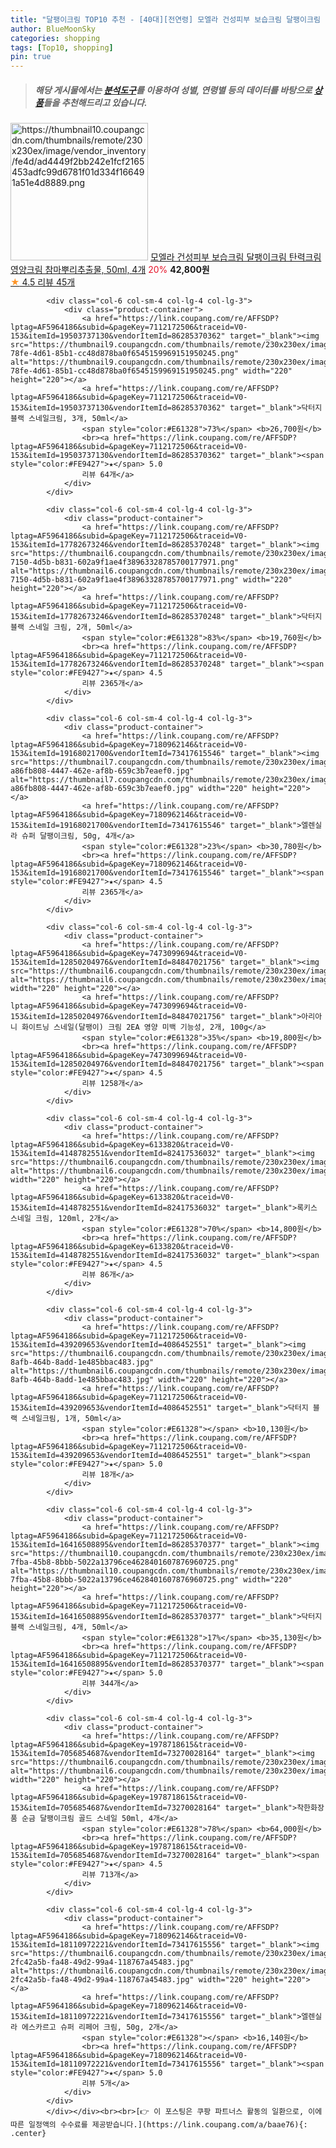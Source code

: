 ```yaml
---
title: "달팽이크림 TOP10 추천 - [40대][전연령] 모엘라 건성피부 보습크림 달팽이크림 탄력크림 영양크림 참마뿌리추출물, 50ml, 4개"
author: BlueMoonSky
categories: shopping
tags: [Top10, shopping]
pin: true
---
```


> ##### 해당 게시물에서는 [**분석도구**](https://itemscout.io/)를 이용하여 **성별**, **연령별** 등의 데이터를 바탕으로 [**상품**](https://link.coupang.com/a/baae76)들을 추천해드리고 있습니다.
<div class="container"><div class="row">
            <div class="col-6 col-sm-4 col-lg-4 col-lg-3">
                <div class="product-container">
                    <a href="https://link.coupang.com/re/AFFSDP?lptag=AF5964186&subid=&pageKey=6379038734&traceid=V0-153&itemId=13545343305&vendorItemId=80590158235" target="_blank"><img src="https://thumbnail10.coupangcdn.com/thumbnails/remote/230x230ex/image/vendor_inventory/fe4d/ad4449f2bb242e1fcf2165453adfc99d6781f01d334f166491a51e4d8889.png" alt="https://thumbnail10.coupangcdn.com/thumbnails/remote/230x230ex/image/vendor_inventory/fe4d/ad4449f2bb242e1fcf2165453adfc99d6781f01d334f166491a51e4d8889.png" width="220" height="220"></a>
                    <a href="https://link.coupang.com/re/AFFSDP?lptag=AF5964186&subid=&pageKey=6379038734&traceid=V0-153&itemId=13545343305&vendorItemId=80590158235" target="_blank">모엘라 건성피부 보습크림 달팽이크림 탄력크림 영양크림 참마뿌리추출물, 50ml, 4개</a>
                    <span style="color:#E61328">20%</span> <b>42,800원</b>
                    <br><a href="https://link.coupang.com/re/AFFSDP?lptag=AF5964186&subid=&pageKey=6379038734&traceid=V0-153&itemId=13545343305&vendorItemId=80590158235" target="_blank"><span style="color:#FE9427">★</span> 4.5
                    리뷰 45개</a>
                </div>
            </div>
            
            <div class="col-6 col-sm-4 col-lg-4 col-lg-3">
                <div class="product-container">
                    <a href="https://link.coupang.com/re/AFFSDP?lptag=AF5964186&subid=&pageKey=7112172506&traceid=V0-153&itemId=19503737130&vendorItemId=86285370362" target="_blank"><img src="https://thumbnail9.coupangcdn.com/thumbnails/remote/230x230ex/image/retail/images/40fc048a-78fe-4d61-85b1-cc48d878ba0f6545159969151950245.png" alt="https://thumbnail9.coupangcdn.com/thumbnails/remote/230x230ex/image/retail/images/40fc048a-78fe-4d61-85b1-cc48d878ba0f6545159969151950245.png" width="220" height="220"></a>
                    <a href="https://link.coupang.com/re/AFFSDP?lptag=AF5964186&subid=&pageKey=7112172506&traceid=V0-153&itemId=19503737130&vendorItemId=86285370362" target="_blank">닥터지 블랙 스네일크림, 3개, 50ml</a>
                    <span style="color:#E61328">73%</span> <b>26,700원</b>
                    <br><a href="https://link.coupang.com/re/AFFSDP?lptag=AF5964186&subid=&pageKey=7112172506&traceid=V0-153&itemId=19503737130&vendorItemId=86285370362" target="_blank"><span style="color:#FE9427">★</span> 5.0
                    리뷰 64개</a>
                </div>
            </div>
            
            <div class="col-6 col-sm-4 col-lg-4 col-lg-3">
                <div class="product-container">
                    <a href="https://link.coupang.com/re/AFFSDP?lptag=AF5964186&subid=&pageKey=7112172506&traceid=V0-153&itemId=17782673246&vendorItemId=86285370248" target="_blank"><img src="https://thumbnail6.coupangcdn.com/thumbnails/remote/230x230ex/image/retail/images/d0314271-7150-4d5b-b831-602a9f1ae4f38963328785700177971.png" alt="https://thumbnail6.coupangcdn.com/thumbnails/remote/230x230ex/image/retail/images/d0314271-7150-4d5b-b831-602a9f1ae4f38963328785700177971.png" width="220" height="220"></a>
                    <a href="https://link.coupang.com/re/AFFSDP?lptag=AF5964186&subid=&pageKey=7112172506&traceid=V0-153&itemId=17782673246&vendorItemId=86285370248" target="_blank">닥터지 블랙 스네일 크림, 2개, 50ml</a>
                    <span style="color:#E61328">83%</span> <b>19,760원</b>
                    <br><a href="https://link.coupang.com/re/AFFSDP?lptag=AF5964186&subid=&pageKey=7112172506&traceid=V0-153&itemId=17782673246&vendorItemId=86285370248" target="_blank"><span style="color:#FE9427">★</span> 4.5
                    리뷰 2365개</a>
                </div>
            </div>
            
            <div class="col-6 col-sm-4 col-lg-4 col-lg-3">
                <div class="product-container">
                    <a href="https://link.coupang.com/re/AFFSDP?lptag=AF5964186&subid=&pageKey=7180962146&traceid=V0-153&itemId=19168021700&vendorItemId=73417615546" target="_blank"><img src="https://thumbnail7.coupangcdn.com/thumbnails/remote/230x230ex/image/retail/images/2282920314830458-a86fb808-4447-462e-af8b-659c3b7eaef0.jpg" alt="https://thumbnail7.coupangcdn.com/thumbnails/remote/230x230ex/image/retail/images/2282920314830458-a86fb808-4447-462e-af8b-659c3b7eaef0.jpg" width="220" height="220"></a>
                    <a href="https://link.coupang.com/re/AFFSDP?lptag=AF5964186&subid=&pageKey=7180962146&traceid=V0-153&itemId=19168021700&vendorItemId=73417615546" target="_blank">엘렌실라 슈퍼 달팽이크림, 50g, 4개</a>
                    <span style="color:#E61328">23%</span> <b>30,780원</b>
                    <br><a href="https://link.coupang.com/re/AFFSDP?lptag=AF5964186&subid=&pageKey=7180962146&traceid=V0-153&itemId=19168021700&vendorItemId=73417615546" target="_blank"><span style="color:#FE9427">★</span> 4.5
                    리뷰 2365개</a>
                </div>
            </div>
            
            <div class="col-6 col-sm-4 col-lg-4 col-lg-3">
                <div class="product-container">
                    <a href="https://link.coupang.com/re/AFFSDP?lptag=AF5964186&subid=&pageKey=7473099694&traceid=V0-153&itemId=12850204976&vendorItemId=84847021756" target="_blank"><img src="https://thumbnail6.coupangcdn.com/thumbnails/remote/230x230ex/image/vendor_inventory/290b/91f9df2acbec8cb23b9807c6d5e0f1acc0db5df3212523ac9ba5c9abe5ab.jpg" alt="https://thumbnail6.coupangcdn.com/thumbnails/remote/230x230ex/image/vendor_inventory/290b/91f9df2acbec8cb23b9807c6d5e0f1acc0db5df3212523ac9ba5c9abe5ab.jpg" width="220" height="220"></a>
                    <a href="https://link.coupang.com/re/AFFSDP?lptag=AF5964186&subid=&pageKey=7473099694&traceid=V0-153&itemId=12850204976&vendorItemId=84847021756" target="_blank">아리아니 화이트닝 스네일(달팽이) 크림 2EA 영양 미백 기능성, 2개, 100g</a>
                    <span style="color:#E61328">35%</span> <b>19,800원</b>
                    <br><a href="https://link.coupang.com/re/AFFSDP?lptag=AF5964186&subid=&pageKey=7473099694&traceid=V0-153&itemId=12850204976&vendorItemId=84847021756" target="_blank"><span style="color:#FE9427">★</span> 4.5
                    리뷰 1258개</a>
                </div>
            </div>
            
            <div class="col-6 col-sm-4 col-lg-4 col-lg-3">
                <div class="product-container">
                    <a href="https://link.coupang.com/re/AFFSDP?lptag=AF5964186&subid=&pageKey=6133820&traceid=V0-153&itemId=4148782551&vendorItemId=82417536032" target="_blank"><img src="https://thumbnail6.coupangcdn.com/thumbnails/remote/230x230ex/image/vendor_inventory/1678/abb36aafd3cf99ab1adcf8051f2175b3a5d072463717c2091348c46a2e2b.jpg" alt="https://thumbnail6.coupangcdn.com/thumbnails/remote/230x230ex/image/vendor_inventory/1678/abb36aafd3cf99ab1adcf8051f2175b3a5d072463717c2091348c46a2e2b.jpg" width="220" height="220"></a>
                    <a href="https://link.coupang.com/re/AFFSDP?lptag=AF5964186&subid=&pageKey=6133820&traceid=V0-153&itemId=4148782551&vendorItemId=82417536032" target="_blank">록키스 스네일 크림, 120ml, 2개</a>
                    <span style="color:#E61328">70%</span> <b>14,800원</b>
                    <br><a href="https://link.coupang.com/re/AFFSDP?lptag=AF5964186&subid=&pageKey=6133820&traceid=V0-153&itemId=4148782551&vendorItemId=82417536032" target="_blank"><span style="color:#FE9427">★</span> 4.5
                    리뷰 86개</a>
                </div>
            </div>
            
            <div class="col-6 col-sm-4 col-lg-4 col-lg-3">
                <div class="product-container">
                    <a href="https://link.coupang.com/re/AFFSDP?lptag=AF5964186&subid=&pageKey=7112172506&traceid=V0-153&itemId=439209653&vendorItemId=4086452551" target="_blank"><img src="https://thumbnail6.coupangcdn.com/thumbnails/remote/230x230ex/image/product/image/vendoritem/2018/11/21/4086452551/1fab76b6-8afb-464b-8add-1e485bbac483.jpg" alt="https://thumbnail6.coupangcdn.com/thumbnails/remote/230x230ex/image/product/image/vendoritem/2018/11/21/4086452551/1fab76b6-8afb-464b-8add-1e485bbac483.jpg" width="220" height="220"></a>
                    <a href="https://link.coupang.com/re/AFFSDP?lptag=AF5964186&subid=&pageKey=7112172506&traceid=V0-153&itemId=439209653&vendorItemId=4086452551" target="_blank">닥터지 블랙 스네일크림, 1개, 50ml</a>
                    <span style="color:#E61328"></span> <b>10,130원</b>
                    <br><a href="https://link.coupang.com/re/AFFSDP?lptag=AF5964186&subid=&pageKey=7112172506&traceid=V0-153&itemId=439209653&vendorItemId=4086452551" target="_blank"><span style="color:#FE9427">★</span> 5.0
                    리뷰 18개</a>
                </div>
            </div>
            
            <div class="col-6 col-sm-4 col-lg-4 col-lg-3">
                <div class="product-container">
                    <a href="https://link.coupang.com/re/AFFSDP?lptag=AF5964186&subid=&pageKey=7112172506&traceid=V0-153&itemId=16416508895&vendorItemId=86285370377" target="_blank"><img src="https://thumbnail10.coupangcdn.com/thumbnails/remote/230x230ex/image/retail/images/8f0d4cb9-7fba-45b8-8bbb-5022a13796ce4628401607876960725.png" alt="https://thumbnail10.coupangcdn.com/thumbnails/remote/230x230ex/image/retail/images/8f0d4cb9-7fba-45b8-8bbb-5022a13796ce4628401607876960725.png" width="220" height="220"></a>
                    <a href="https://link.coupang.com/re/AFFSDP?lptag=AF5964186&subid=&pageKey=7112172506&traceid=V0-153&itemId=16416508895&vendorItemId=86285370377" target="_blank">닥터지 블랙 스네일크림, 4개, 50ml</a>
                    <span style="color:#E61328">17%</span> <b>35,130원</b>
                    <br><a href="https://link.coupang.com/re/AFFSDP?lptag=AF5964186&subid=&pageKey=7112172506&traceid=V0-153&itemId=16416508895&vendorItemId=86285370377" target="_blank"><span style="color:#FE9427">★</span> 5.0
                    리뷰 344개</a>
                </div>
            </div>
            
            <div class="col-6 col-sm-4 col-lg-4 col-lg-3">
                <div class="product-container">
                    <a href="https://link.coupang.com/re/AFFSDP?lptag=AF5964186&subid=&pageKey=1978718615&traceid=V0-153&itemId=7056854687&vendorItemId=73270028164" target="_blank"><img src="https://thumbnail6.coupangcdn.com/thumbnails/remote/230x230ex/image/vendor_inventory/8e79/ffd64c2ba5b59aec316bcfd227adf1bef3247a8b3c4f5814aa712a865767.png" alt="https://thumbnail6.coupangcdn.com/thumbnails/remote/230x230ex/image/vendor_inventory/8e79/ffd64c2ba5b59aec316bcfd227adf1bef3247a8b3c4f5814aa712a865767.png" width="220" height="220"></a>
                    <a href="https://link.coupang.com/re/AFFSDP?lptag=AF5964186&subid=&pageKey=1978718615&traceid=V0-153&itemId=7056854687&vendorItemId=73270028164" target="_blank">착한화장품 순금 달팽이크림 골드 스네일 50ml, 4개</a>
                    <span style="color:#E61328">78%</span> <b>64,000원</b>
                    <br><a href="https://link.coupang.com/re/AFFSDP?lptag=AF5964186&subid=&pageKey=1978718615&traceid=V0-153&itemId=7056854687&vendorItemId=73270028164" target="_blank"><span style="color:#FE9427">★</span> 4.5
                    리뷰 713개</a>
                </div>
            </div>
            
            <div class="col-6 col-sm-4 col-lg-4 col-lg-3">
                <div class="product-container">
                    <a href="https://link.coupang.com/re/AFFSDP?lptag=AF5964186&subid=&pageKey=7180962146&traceid=V0-153&itemId=18110972221&vendorItemId=73417615556" target="_blank"><img src="https://thumbnail6.coupangcdn.com/thumbnails/remote/230x230ex/image/retail/images/2286537994354631-2fc42a5b-fa48-49d2-99a4-118767a45483.jpg" alt="https://thumbnail6.coupangcdn.com/thumbnails/remote/230x230ex/image/retail/images/2286537994354631-2fc42a5b-fa48-49d2-99a4-118767a45483.jpg" width="220" height="220"></a>
                    <a href="https://link.coupang.com/re/AFFSDP?lptag=AF5964186&subid=&pageKey=7180962146&traceid=V0-153&itemId=18110972221&vendorItemId=73417615556" target="_blank">엘렌실라 에스카르고 슈퍼 리페어 크림, 50g, 2개</a>
                    <span style="color:#E61328"></span> <b>16,140원</b>
                    <br><a href="https://link.coupang.com/re/AFFSDP?lptag=AF5964186&subid=&pageKey=7180962146&traceid=V0-153&itemId=18110972221&vendorItemId=73417615556" target="_blank"><span style="color:#FE9427">★</span> 5.0
                    리뷰 5개</a>
                </div>
            </div>
            </div></div><br><br>[👉 이 포스팅은 쿠팡 파트너스 활동의 일환으로, 이에 따른 일정액의 수수료를 제공받습니다.](https://link.coupang.com/a/baae76){: .center}